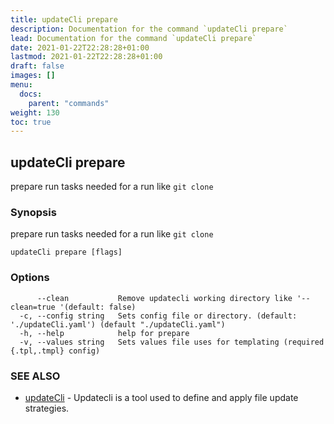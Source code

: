 ```yaml
---
title: updateCli prepare
description: Documentation for the command `updateCli prepare`
lead: Documentation for the command `updateCli prepare`
date: 2021-01-22T22:28:28+01:00
lastmod: 2021-01-22T22:28:28+01:00
draft: false
images: []
menu:
  docs:
    parent: "commands"
weight: 130
toc: true
---
```


## updateCli prepare

prepare run tasks needed for a run like `git clone`

### Synopsis

prepare run tasks needed for a run like `git clone`

```
updateCli prepare [flags]
```

### Options

```
      --clean           Remove updatecli working directory like '--clean=true '(default: false)
  -c, --config string   Sets config file or directory. (default: './updateCli.yaml') (default "./updateCli.yaml")
  -h, --help            help for prepare
  -v, --values string   Sets values file uses for templating (required {.tpl,.tmpl} config)
```

### SEE ALSO

* [updateCli](/docs/commands/updatecli)	 - Updatecli is a tool used to define and apply file update strategies. 

